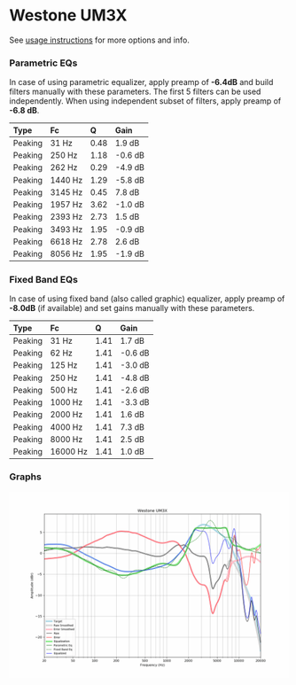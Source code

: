 # Westone UM3X
See [usage instructions](https://github.com/jaakkopasanen/AutoEq#usage) for more options and info.

### Parametric EQs
In case of using parametric equalizer, apply preamp of **-6.4dB** and build filters manually
with these parameters. The first 5 filters can be used independently.
When using independent subset of filters, apply preamp of **-6.8 dB**.

| Type    | Fc      |    Q | Gain    |
|:--------|:--------|:-----|:--------|
| Peaking | 31 Hz   | 0.48 | 1.9 dB  |
| Peaking | 250 Hz  | 1.18 | -0.6 dB |
| Peaking | 262 Hz  | 0.29 | -4.9 dB |
| Peaking | 1440 Hz | 1.29 | -5.8 dB |
| Peaking | 3145 Hz | 0.45 | 7.8 dB  |
| Peaking | 1957 Hz | 3.62 | -1.0 dB |
| Peaking | 2393 Hz | 2.73 | 1.5 dB  |
| Peaking | 3493 Hz | 1.95 | -0.9 dB |
| Peaking | 6618 Hz | 2.78 | 2.6 dB  |
| Peaking | 8056 Hz | 1.95 | -1.9 dB |

### Fixed Band EQs
In case of using fixed band (also called graphic) equalizer, apply preamp of **-8.0dB**
(if available) and set gains manually with these parameters.

| Type    | Fc       |    Q | Gain    |
|:--------|:---------|:-----|:--------|
| Peaking | 31 Hz    | 1.41 | 1.7 dB  |
| Peaking | 62 Hz    | 1.41 | -0.6 dB |
| Peaking | 125 Hz   | 1.41 | -3.0 dB |
| Peaking | 250 Hz   | 1.41 | -4.8 dB |
| Peaking | 500 Hz   | 1.41 | -2.6 dB |
| Peaking | 1000 Hz  | 1.41 | -3.3 dB |
| Peaking | 2000 Hz  | 1.41 | 1.6 dB  |
| Peaking | 4000 Hz  | 1.41 | 7.3 dB  |
| Peaking | 8000 Hz  | 1.41 | 2.5 dB  |
| Peaking | 16000 Hz | 1.41 | 1.0 dB  |

### Graphs
![](./Westone%20UM3X.png)